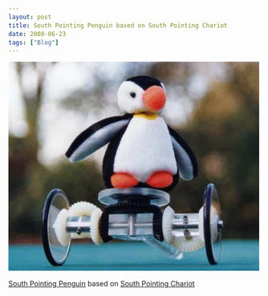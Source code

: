 ```yaml
---
layout: post
title: South Pointing Penguin based on South Pointing Chariot
date: 2008-06-23
tags: ["Blog"]
---
```


![](k3Im6rfOqaky1vyfYWEzoORu_500.jpg)  

[South Pointing Penguin](http://www.stirlingsouth.com/richard2/south_pointing_penguin.htm) based on [South Pointing Chariot](http://en.wikipedia.org/wiki/South_Pointing_Chariot)